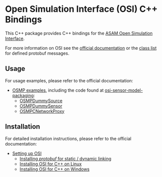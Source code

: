 Open Simulation Interface (OSI) C++ Bindings
============================================

This C++ package provides C++ bindings for the [ASAM Open Simulation Interface](https://github.com/OpenSimulationInterface/open-simulation-interface).

For more information on OSI see the [official documentation](https://opensimulationinterface.github.io/osi-antora-generator/asamosi/latest/specification/index.html) or the [class list](https://opensimulationinterface.github.io/osi-antora-generator/asamosi/latest/gen/annotated.html) for defined protobuf messages.

## Usage
For usage examples, please refer to the official documentation:
- [OSMP examples](https://opensimulationinterface.github.io/osi-antora-generator/asamosi/latest/sensor-model/setup/build_install_example.html), including the code found at [osi-sensor-model-packaging](https://github.com/OpenSimulationInterface/osi-sensor-model-packaging):
  - [OSMPDummySource](https://github.com/OpenSimulationInterface/osi-sensor-model-packaging/tree/master/examples/OSMPDummySource)
  - [OSMPDummySensor](https://github.com/OpenSimulationInterface/osi-sensor-model-packaging/tree/master/examples/OSMPDummySensor)
  - [OSMPCNetworkProxy](https://github.com/OpenSimulationInterface/osi-sensor-model-packaging/tree/master/examples/OSMPCNetworkProxy)

## Installation

For detailed installation instructions, please refer to the official documentation:
- [Setting up OSI](https://opensimulationinterface.github.io/osi-antora-generator/asamosi/latest/interface/setup/setting_up_osi.html)
  - [Installing _protobuf_ for static / dynamic linking](https://opensimulationinterface.github.io/osi-antora-generator/asamosi/latest/interface/setup/installing_prerequisites.html)
  - [Installing OSI for C++ on Linux](https://opensimulationinterface.github.io/osi-antora-generator/asamosi/latest/interface/setup/installing_linux_cpp.html)
  - [Installing OSI for C++ on Windows](https://opensimulationinterface.github.io/osi-antora-generator/asamosi/latest/interface/setup/installing_windows_cpp.html)
